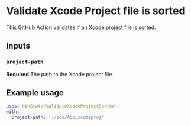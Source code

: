 # Validate Xcode Project file is sorted

This GitHub Action validates if an Xcode project file is sorted.

## Inputs

### `project-path`

**Required** The path to the Xcode project file.

## Example usage

```yaml
uses: nthState/ValidateXcodeProjectSorted
with:
  project-path: './ios/App.xcodeproj'
```